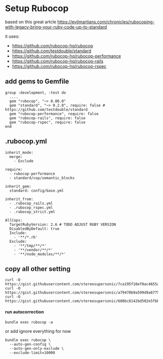 # Setup Rubocop 

based on this great artcle https://evilmartians.com/chronicles/rubocoping-with-legacy-bring-your-ruby-code-up-to-standard

it uses:
* https://github.com/rubocop-hq/rubocop
* https://github.com/testdouble/standard
* https://github.com/rubocop-hq/rubocop-performance
* https://github.com/rubocop-hq/rubocop-rails
* https://github.com/rubocop-hq/rubocop-rspec 

## add gems to Gemfile

```
group :development, :test do
  ....
  gem "rubocop", "~> 0.80.0"
  gem "standard", "~> 0.2.0", require: false # https://github.com/testdouble/standard
  gem "rubocop-performance", require: false
  gem "rubocop-rails", require: false
  gem "rubocop-rspec", require: false
end

```

## .rubocop.yml

```
inherit_mode:
  merge:
    - Exclude

require:
  - rubocop-performance
  - standard/cop/semantic_blocks

inherit_gem:
  standard: config/base.yml

inherit_from:
  - .rubocop_rails.yml
  - .rubocop_rspec.yml
  - .rubocop_strict.yml

AllCops:
  TargetRubyVersion: 2.6 # TODO ADJUST RUBY VERSION
  DisabledByDefault: true
  Include:
    - '**/*.rb'
  Exclude:    
    - '**/tmp/**/*'
    - '**/vendor/**/*'
    - '**/node_modules/**/*'

```

## copy all other setting 

```
curl -O https://gist.githubusercontent.com/stereosupersonic/7ca195f10ef8ac4655aa6b7aa2040637/raw/b5a0b74ac2f5e0023219b82e3d17ad6104df2b2f/.rubocop_strict.yml
curl -O https://gist.githubusercontent.com/stereosupersonic/a79470b9a599d9a67758d170deafe340/raw/64087838ec46e5acad09fd8a2189829c518412d5/.rubocop_rails.yml
curl -O https://gist.githubusercontent.com/stereosupersonic/608bc8142bd502e5fbbec6a5b20b34a5/raw/5cfba4b3dd2ddb2036a6769771cfabc979ce1c22/.rubocop_rspec.yml

```
#### run autocorrection

```
bundle exec rubocop -a
``` 

or add ignore everything for now

```
bundle exec rubocop \
  --auto-gen-config \
  --auto-gen-only-exclude \
  --exclude-limit=10000
```
